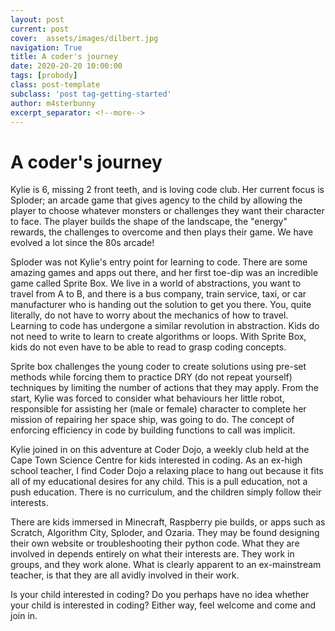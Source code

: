 ```yaml
---
layout: post
current: post
cover:  assets/images/dilbert.jpg
navigation: True
title: A coder's journey
date: 2020-20-20 10:00:00
tags: [probody]
class: post-template
subclass: 'post tag-getting-started'
author: m4sterbunny
excerpt_separator: <!--more-->
---
```


# A coder's journey

Kylie is 6, missing 2 front teeth, and is loving code club. Her current focus is Sploder; an arcade game that gives agency to the child by allowing the player to choose whatever monsters or challenges they want their character to face. The player builds the shape of the landscape, the "energy" rewards, the challenges to overcome and then plays their game. We have evolved a lot since the 80s arcade!

Sploder was not Kylie's entry point for learning to code. There are some amazing games and apps out there, and her first toe-dip was an incredible game called Sprite Box. We live in a world of abstractions, you want to travel from A to B, and there is a bus company, train service, taxi, or car manufacturer who is handing out the solution to get you there. You, quite literally, do not have to worry about the mechanics of how to travel. Learning to code has undergone a similar revolution in abstraction. Kids do not need to write to learn to create algorithms or loops. With Sprite Box, kids do not even have to be able to read to grasp coding concepts.

Sprite box challenges the young coder to create solutions using pre-set methods while forcing them to practice DRY (do not repeat yourself) techniques by limiting the number of actions that they may apply. From the start, Kylie was forced to consider what behaviours her little robot, responsible for assisting her (male or female) character to complete her mission of repairing her space ship, was going to do. The concept of enforcing efficiency in code by building functions to call was implicit.

Kylie joined in on this adventure at Coder Dojo, a weekly club held at the Cape Town Science Centre for kids interested in coding. As an ex-high school teacher, I find Coder Dojo a relaxing place to hang out because it fits all of my educational desires for any child. This is a pull education, not a push education. There is no curriculum, and the children simply follow their interests. 

There are kids immersed in Minecraft, Raspberry pie builds, or apps such as Scratch, Algorithm City, Sploder, and Ozaria. They may be found designing their own website or troubleshooting their python code. What they are involved in depends entirely on what their interests are. They work in groups, and they work alone. What is clearly apparent to an ex-mainstream teacher, is that they are all avidly involved in their work. 

Is your child interested in coding? Do you perhaps have no idea whether your child is interested in coding? Either way, feel welcome and come and join in. 

